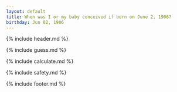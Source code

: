 ```yaml
---
layout: default
title: When was I or my baby conceived if born on June 2, 1906?
birthday: Jun 02, 1906
---
```


{% include header.md %}

{% include guess.md %}

{% include calculate.md %}

{% include safety.md %}

{% include footer.md %}



